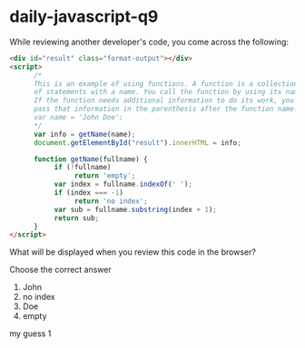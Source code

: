 # daily-javascript-q9

While reviewing another developer's code, you come across the following: 

``` html
<div id="result" class="format-output"></div> 
<script> 
      /* 
      This is an example of using functions. A function is a collection 
      of statements with a name. You call the function by using its name. 
      If the function needs additional information to do its work, you 
      pass that information in the parenthesis after the function name. 
      var name = 'John Doe'; 
      */ 
      var info = getName(name); 
      document.getElementById("result").innerHTML = info; 

      function getName(fullname) { 
           if (!fullname) 
                return 'empty'; 
           var index = fullname.indexOf(' '); 
           if (index === -1) 
                return 'no index'; 
           var sub = fullname.substring(index + 1); 
           return sub; 
      } 
</script> 
```

What will be displayed when you review this code in the browser?

Choose the correct answer

1) John
2) no index
3) Doe
4) empty





my guess 1
